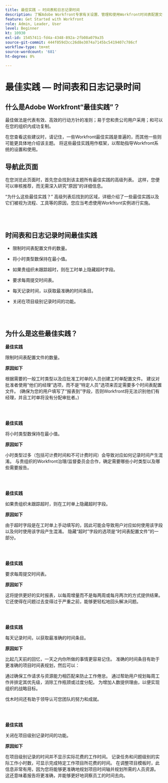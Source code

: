 ```yaml
---
title: 最佳实践 — 时间表和日志记录时间
description: 了解Adobe Workfront专家有关设置、管理和使用Workfront时间表配置文件、小时类型、时间表首选项和时间表的最佳实践建议。 （应介于60到160个字符之间，但为184个字符）
feature: Get Started with Workfront
role: Admin, Leader, User
level: Beginner
kt: 10930
exl-id: 15457411-fd4a-4348-892a-2fb08a079a35
source-git-commit: 444f059d3cc26d8e3074a7145bc5419407c786cf
workflow-type: tm+mt
source-wordcount: '681'
ht-degree: 0%

---
```


# 最佳实践 — 时间表和日志记录时间

## 什么是Adobe Workfront“最佳实践”？

最佳做法是代表有效、高效的行动方针的准则；易于您和贵公司用户采用；和可以在您的组织内成功复制。

在您查看这些建议时，请记住，一些Workfront最佳实践是普遍的，而其他一些则可能更具体地介绍该主题。 将这些最佳实践用作框架，以帮助指导Workfront系统的设置和使用。

## 导航此页面

在您浏览此页面时，首先您会找到该主题所有最佳实践的高级列表。 这样，您便可以审核推荐，而无需深入研究“原因”的详细信息。

“为什么这些最佳实践？” 高级列表后找到的区域，详细介绍了一些最佳实践以及它们被视为流程、工具等的原因，您应当考虑使用Workfront实例进行实施。

</br>
</br>


## 时间表和日志记录时间最佳实践

* 限制时间表配置文件的数量。

* 将小时类型数保持在最小值。

* 如果贵组织未跟踪超时，则在工时单上隐藏超时字段。

* 要求每周提交时间表。

* 每天记录时间，以获取最准确的时间条目。

* 关闭在项目级别记录时间的功能。

</br>
</br>



## 为什么是这些最佳实践？

**最佳实践**

限制时间表配置文件的数量。



**原因如下**

根据需要的一般工时类型以及应批准工时单的人员创建工时单配置文件。 建议对批准者使用“他们的经理”选项，而不是“特定人员”选项来否定需要多个时间表配置文件。 (确保为您的用户填写了“报表到”字段，否则Workfront将无法识别他们有经理，并且工时单将没有分配审批者。)

</br>
</br>

**最佳实践**

将小时类型数保持在最小值。



**原因如下**

小时类型过多（包括可计费时间和不可计费时间）会导致对应如何记录时间产生混淆。 与贵组织的Workfront治理/监督委员会合作，确定需要哪些小时类型以及哪些需要报告。

</br>
</br>

**最佳实践**

如果贵组织未跟踪超时，则在工时单上隐藏超时字段。



**原因如下**

由于超时字段是在工时单上手动填写的，因此可能会导致用户对应如何使用该字段以及何时使用该字段产生混淆。 隐藏“超时”字段的选项是“时间表配置文件”的一部分。

</br>
</br>

**最佳实践**

要求每周提交时间表。



**原因如下**

这将提供更好的实时报表，以每周增量而不是每两周或每月两次的方式提供结果。 它还使得在问题过去变得过于严重之前，能够更轻松地回头解决问题。

</br>
</br>

**最佳实践**

每天记录时间，以获取最准确的时间条目。



**原因如下**

比起几天前的回忆，一天之内你所做的事情更容易记住。 准确的时间条目有助于更准确的项目时间表规划，然后可以：

通过确保工作请求与资源能力相匹配来防止工作倦怠。
通过帮助用户规划每周工作并排定其优先级，消除工作瓶颈或过度分配。
为增加人数提供理由，以便实现组织的战略目标。


伐木时间还有助于领导认可您团队的努力和成就。

</br>
</br>

**最佳实践**

关闭在项目级别记录时间的功能。



**原因如下**

在项目级别记录的时间并不显示实际花费的工作时间。 记录任务和问题级别的实际工作小时数，可显示完成特定工作项目所花费的时间。 在调整项目模板时，此信息非常有用，因为您将能够更准确地规划项目时间轴并规划所需的人员资源。 这还意味着报告将更准确，并能够更好地洞察员工的时间去向。

